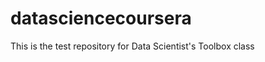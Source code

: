datasciencecoursera
===================

This is the test repository for Data Scientist's Toolbox class
